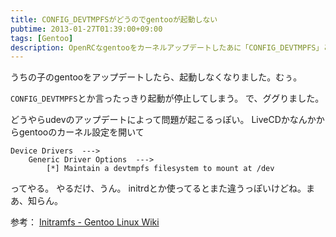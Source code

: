 ```yaml
---
title: CONFIG_DEVTMPFSがどうのでgentooが起動しない
pubtime: 2013-01-27T01:39:00+09:00
tags: [Gentoo]
description: OpenRCなgentooをカーネルアップデートしたあに「CONFIG_DEVTMPFS」とかいうエラーを出して起動しなくなった場合の対処方法です。
---
```


うちの子のgentooをアップデートしたら、起動しなくなりました。むぅ。

`CONFIG_DEVTMPFS`とか言ったっきり起動が停止してしまう。
で、ググりました。

どうやらudevのアップデートによって問題が起こるっぽい。
LiveCDかなんかからgentooのカーネル設定を開いて
```
Device Drivers  --->
	Generic Driver Options  --->
		[*] Maintain a devtmpfs filesystem to mount at /dev
```
ってやる。
やるだけ、うん。
initrdとか使ってるとまた違うっぽいけどね。まあ、知らん。

参考： [Initramfs - Gentoo Linux Wiki](http://en.gentoo-wiki.com/wiki/Initramfs#devtmpfs)
